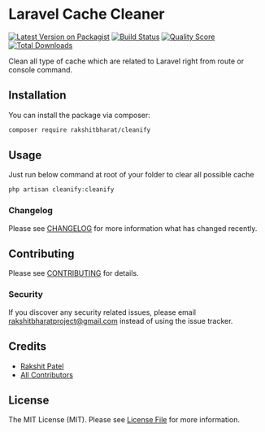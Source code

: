 # Laravel Cache Cleaner

[![Latest Version on Packagist](https://img.shields.io/packagist/v/rakshitbharat/cleanify.svg?style=flat-square)](https://packagist.org/packages/rakshitbharat/cleanify)
[![Build Status](https://img.shields.io/travis/rakshitbharat/cleanify/master.svg?style=flat-square)](https://travis-ci.org/rakshitbharat/cleanify)
[![Quality Score](https://img.shields.io/scrutinizer/g/rakshitbharat/cleanify.svg?style=flat-square)](https://scrutinizer-ci.com/g/rakshitbharat/cleanify)
[![Total Downloads](https://img.shields.io/packagist/dt/rakshitbharat/cleanify.svg?style=flat-square)](https://packagist.org/packages/rakshitbharat/cleanify)

Clean all type of cache which are related to Laravel right from route or console command.

## Installation

You can install the package via composer:

```bash
composer require rakshitbharat/cleanify
```

## Usage
Just run below command at root of your folder to clear all possible cache

``` php
php artisan cleanify:cleanify
```

### Changelog

Please see [CHANGELOG](CHANGELOG.md) for more information what has changed recently.

## Contributing

Please see [CONTRIBUTING](CONTRIBUTING.md) for details.

### Security

If you discover any security related issues, please email rakshitbharatproject@gmail.com instead of using the issue tracker.

## Credits

- [Rakshit Patel](https://github.com/rakshitbharat)
- [All Contributors](../../contributors)

## License

The MIT License (MIT). Please see [License File](LICENSE.md) for more information.
